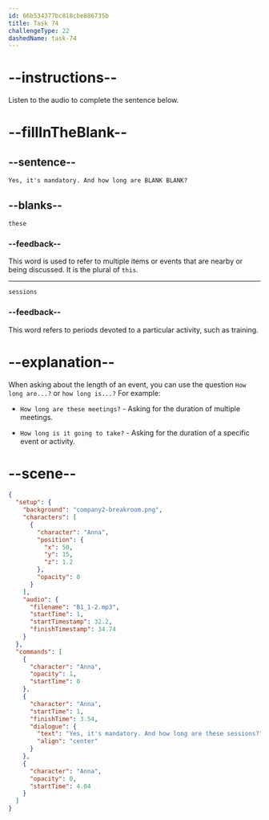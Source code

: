 ```yaml
---
id: 66b534377bc818cbe886735b
title: Task 74
challengeType: 22
dashedName: task-74
---
```


<!-- (Audio) Anna: Yes, it's mandatory. And how long are these sessions? -->

# --instructions--

Listen to the audio to complete the sentence below.

# --fillInTheBlank--

## --sentence--

`Yes, it's mandatory. And how long are BLANK BLANK?`

## --blanks--

`these`

### --feedback--

This word is used to refer to multiple items or events that are nearby or being discussed. It is the plural of `this`.

---
`sessions`

### --feedback--

This word refers to periods devoted to a particular activity, such as training.

# --explanation--

When asking about the length of an event, you can use the question `How long are...?` or `how long is...?` For example:

- `How long are these meetings?` - Asking for the duration of multiple meetings.

- `How long is it going to take?` - Asking for the duration of a specific event or activity.

# --scene--

```json
{
  "setup": {
    "background": "company2-breakroom.png",
    "characters": [
      {
        "character": "Anna",
        "position": {
          "x": 50,
          "y": 15,
          "z": 1.2
        },
        "opacity": 0
      }
    ],
    "audio": {
      "filename": "B1_1-2.mp3",
      "startTime": 1,
      "startTimestamp": 32.2,
      "finishTimestamp": 34.74
    }
  },
  "commands": [
    {
      "character": "Anna",
      "opacity": 1,
      "startTime": 0
    },
    {
      "character": "Anna",
      "startTime": 1,
      "finishTime": 3.54,
      "dialogue": {
        "text": "Yes, it's mandatory. And how long are these sessions?",
        "align": "center"
      }
    },
    {
      "character": "Anna",
      "opacity": 0,
      "startTime": 4.04
    }
  ]
}
```
